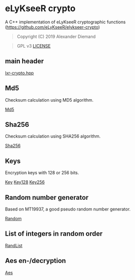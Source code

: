 # eLyKseeR crypto

A C++ implementation of eLyKseeR cryptographic functions (https://github.com/eLyKseeR/elykseer-crypto)

>  Copyright (C) 2019 Alexander Diemand

>  GPL v3
   [LICENSE](../../LICENSE)

## main header

[lxr-crypto.hpp](lxr-crypto.hpp.md)

## Md5

Checksum calculation using MD5 algorithm.

[Md5](md5.hpp.md)

## Sha256

Checksum calculation using SHA256 algorithm.

[Sha256](sha256.hpp.md)

## Keys

Encryption keys with 128 or 256 bits.

[Key](key.hpp.md)
[Key128](key128.hpp.md)
[Key256](key256.hpp.md)

## Random number generator

Based on MT19937, a good pseudo random number generator.

[Random](random.hpp.md)

## List of integers in random order

[RandList](randlist.hpp.md)

## Aes en-/decryption

[Aes](aes.hpp.md)

